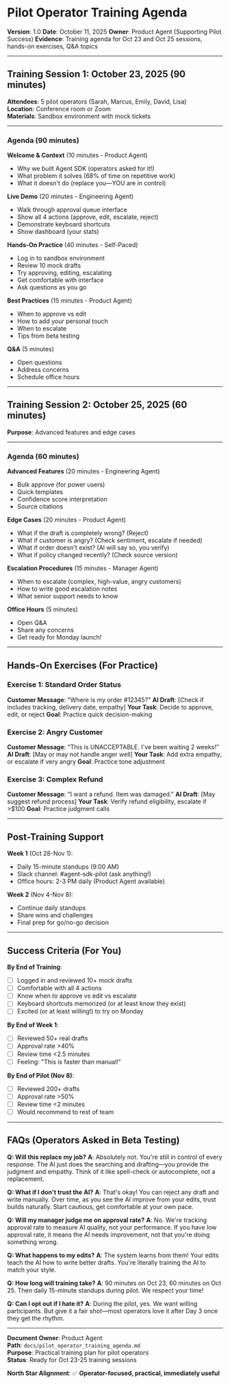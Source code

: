# Pilot Operator Training Agenda

**Version**: 1.0
**Date**: October 11, 2025
**Owner**: Product Agent (Supporting Pilot Success)
**Evidence**: Training agenda for Oct 23 and Oct 25 sessions, hands-on exercises, Q&A topics

---

## Training Session 1: October 23, 2025 (90 minutes)

**Attendees**: 5 pilot operators (Sarah, Marcus, Emily, David, Lisa)  
**Location**: Conference room or Zoom  
**Materials**: Sandbox environment with mock tickets

---

### Agenda (90 minutes)

**Welcome & Context** (10 minutes - Product Agent)
- Why we built Agent SDK (operators asked for it!)
- What problem it solves (68% of time on repetitive work)
- What it doesn't do (replace you—YOU are in control)

**Live Demo** (20 minutes - Engineering Agent)
- Walk through approval queue interface
- Show all 4 actions (approve, edit, escalate, reject)
- Demonstrate keyboard shortcuts
- Show dashboard (your stats)

**Hands-On Practice** (40 minutes - Self-Paced)
- Log in to sandbox environment
- Review 10 mock drafts
- Try approving, editing, escalating
- Get comfortable with interface
- Ask questions as you go

**Best Practices** (15 minutes - Product Agent)
- When to approve vs edit
- How to add your personal touch
- When to escalate
- Tips from beta testing

**Q&A** (5 minutes)
- Open questions
- Address concerns
- Schedule office hours

---

## Training Session 2: October 25, 2025 (60 minutes)

**Purpose**: Advanced features and edge cases

---

### Agenda (60 minutes)

**Advanced Features** (20 minutes - Engineering Agent)
- Bulk approve (for power users)
- Quick templates
- Confidence score interpretation
- Source citations

**Edge Cases** (20 minutes - Product Agent)
- What if the draft is completely wrong? (Reject)
- What if customer is angry? (Check sentiment, escalate if needed)
- What if order doesn't exist? (AI will say so, you verify)
- What if policy changed recently? (Check source version)

**Escalation Procedures** (15 minutes - Manager Agent)
- When to escalate (complex, high-value, angry customers)
- How to write good escalation notes
- What senior support needs to know

**Office Hours** (5 minutes)
- Open Q&A
- Share any concerns
- Get ready for Monday launch!

---

## Hands-On Exercises (For Practice)

### Exercise 1: Standard Order Status
**Customer Message**: "Where is my order #12345?"
**AI Draft**: [Check if includes tracking, delivery date, empathy]
**Your Task**: Decide to approve, edit, or reject
**Goal**: Practice quick decision-making

### Exercise 2: Angry Customer
**Customer Message**: "This is UNACCEPTABLE. I've been waiting 2 weeks!"
**AI Draft**: [May or may not handle anger well]
**Your Task**: Add extra empathy, or escalate if very angry
**Goal**: Practice tone adjustment

### Exercise 3: Complex Refund
**Customer Message**: "I want a refund. Item was damaged."
**AI Draft**: [May suggest refund process]
**Your Task**: Verify refund eligibility, escalate if >$100
**Goal**: Practice judgment calls

---

## Post-Training Support

**Week 1** (Oct 28-Nov 1):
- Daily 15-minute standups (9:00 AM)
- Slack channel: #agent-sdk-pilot (ask anything!)
- Office hours: 2-3 PM daily (Product Agent available)

**Week 2** (Nov 4-Nov 8):
- Continue daily standups
- Share wins and challenges
- Final prep for go/no-go decision

---

## Success Criteria (For You)

**By End of Training**:
- [ ] Logged in and reviewed 10+ mock drafts
- [ ] Comfortable with all 4 actions
- [ ] Know when to approve vs edit vs escalate
- [ ] Keyboard shortcuts memorized (or at least know they exist)
- [ ] Excited (or at least willing!) to try on Monday

**By End of Week 1**:
- [ ] Reviewed 50+ real drafts
- [ ] Approval rate >40%
- [ ] Review time <2.5 minutes
- [ ] Feeling: "This is faster than manual!"

**By End of Pilot (Nov 8)**:
- [ ] Reviewed 200+ drafts
- [ ] Approval rate >50%
- [ ] Review time <2 minutes
- [ ] Would recommend to rest of team

---

## FAQs (Operators Asked in Beta Testing)

**Q: Will this replace my job?**
**A**: Absolutely not. You're still in control of every response. The AI just does the searching and drafting—you provide the judgment and empathy. Think of it like spell-check or autocomplete, not a replacement.

**Q: What if I don't trust the AI?**
**A**: That's okay! You can reject any draft and write manually. Over time, as you see the AI improve from your edits, trust builds naturally. Start cautious, get comfortable at your own pace.

**Q: Will my manager judge me on approval rate?**
**A**: No. We're tracking approval rate to measure AI quality, not your performance. If you have low approval rate, it means the AI needs improvement, not that you're doing something wrong.

**Q: What happens to my edits?**
**A**: The system learns from them! Your edits teach the AI how to write better drafts. You're literally training the AI to match your style.

**Q: How long will training take?**
**A**: 90 minutes on Oct 23, 60 minutes on Oct 25. Then daily 15-minute standups during pilot. We respect your time!

**Q: Can I opt out if I hate it?**
**A**: During the pilot, yes. We want willing participants. But give it a fair shot—most operators love it after Day 3 once they get the rhythm.

---

**Document Owner**: Product Agent  
**Path**: `docs/pilot_operator_training_agenda.md`  
**Purpose**: Practical training plan for pilot operators  
**Status**: Ready for Oct 23-25 training sessions  

**North Star Alignment**: ✅ **Operator-focused, practical, immediately useful**

